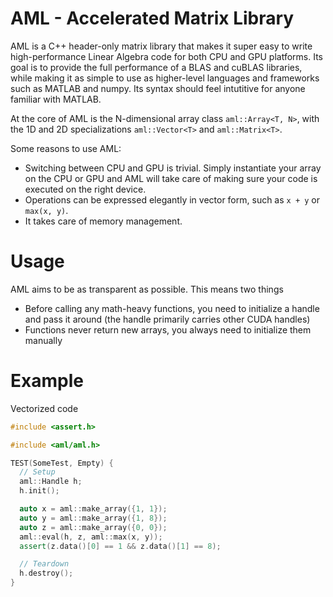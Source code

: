# AML - Accelerated Matrix Library

AML is a C++ header-only matrix library that makes it super easy to write
high-performance Linear Algebra code for both CPU and GPU platforms. Its goal is
to provide the full performance of a BLAS and cuBLAS libraries, while making it
as simple to use as higher-level languages and frameworks such as MATLAB and
numpy. Its syntax should feel intutitive for anyone familiar with MATLAB.

At the core of AML is the N-dimensional array class `aml::Array<T, N>`, with the
1D and 2D specializations `aml::Vector<T>` and `aml::Matrix<T>`.

Some reasons to use AML:
 - Switching between CPU and GPU is trivial. Simply instantiate your array on
   the CPU or GPU and AML will take care of making sure your code is executed on
   the right device.
 - Operations can be expressed elegantly in vector form, such as `x + y` or
   `max(x, y)`.
 - It takes care of memory management.

# Usage

AML aims to be as transparent as possible. This means two things

 - Before calling any math-heavy functions, you need to initialize a handle and
   pass it around (the handle primarily carries other CUDA handles)
 - Functions never return new arrays, you always need to initialize them manually

# Example

Vectorized code
```c++
#include <assert.h>

#include <aml/aml.h>

TEST(SomeTest, Empty) {
  // Setup
  aml::Handle h;
  h.init();

  auto x = aml::make_array({1, 1});
  auto y = aml::make_array({1, 8});
  auto z = aml::make_array({0, 0});
  aml::eval(h, z, aml::max(x, y));
  assert(z.data()[0] == 1 && z.data()[1] == 8);

  // Teardown
  h.destroy();
}
```

